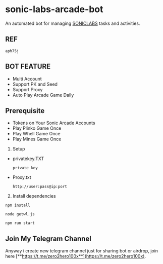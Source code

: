 # sonic-labs-arcade-bot

An automated bot for managing [SONICLABS]( https://airdrop.soniclabs.com/?ref=aph75j) tasks and activities.

## REF
 ```
aph75j
 ```
## BOT FEATURE

- Multi Account 
- Support PK and Seed
- Support Proxy
- Auto Play Arcade Game Daily


## Prerequisite

- Tokens on Your Sonic Arcade Accounts
- Play Plinko Game Once
- Play Whell Game Once
- Play Mines Game Once

1. Setup

- privatekey.TXT
  ```
  private key
- Proxy.txt
  ```
  http://user:pass@ip:port
  
2. Install dependencies
```
npm install
```
```
node getwl.js
```
```
npm run start
```

## Join My Telegram Channel

Anyway i create new telegram channel just for sharing bot or airdrop, join here
[**https://t.me/zero2hero100x**](https://t.me/zero2hero100x).
